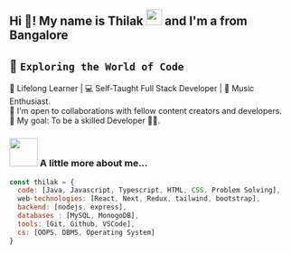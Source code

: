 
<h2 align="left">Hi 👋! My name is Thilak <img src="https://emojis.slackmojis.com/emojis/images/1531849430/4246/blob-sunglasses.gif?1531849430" width="28"/> and I'm a from Bangalore </h2>


## 🌟 `Exploring the World of Code`

🌱 Lifelong Learner | 💻 Self-Taught Full Stack Developer | 🎵 Music Enthusiast. <br />
👯 I'm open to collaborations with fellow content creators and developers. <br />
🥅 My goal: To be a skilled Developer 👨‍💻. <br />



### <img src="https://media.giphy.com/media/VgCDAzcKvsR6OM0uWg/giphy.gif" width="50"> A little more about me...  
```javascript
const thilak = {
  code: [Java, Javascript, Typescript, HTML, CSS, Problem Solving],
  web-technologies: [React, Next, Redux, tailwind, bootstrap],
  backend: [nodejs, express],
  databases : [MySQL, MonogoDB],
  tools: [Git, Github, VSCode],
  cs: [OOPS, DBMS, Operating System]
}
